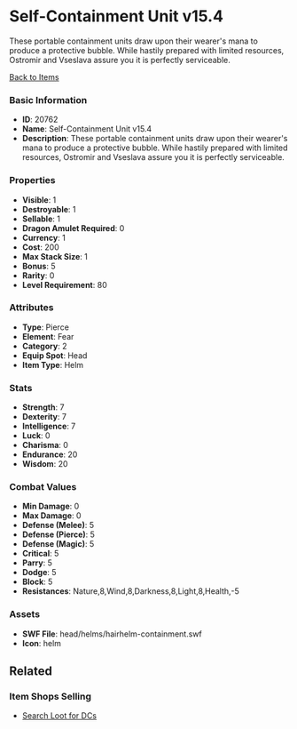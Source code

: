 # Self-Containment Unit v15.4

These portable containment units draw upon their wearer's mana to produce a protective bubble. While hastily prepared with limited resources, Ostromir and Vseslava assure you it is perfectly serviceable.

[Back to Items](../items.md)

### Basic Information

- **ID**: 20762
- **Name**: Self-Containment Unit v15.4
- **Description**: These portable containment units draw upon their wearer&#039;s mana to produce a protective bubble. While hastily prepared with limited resources, Ostromir and Vseslava assure you it is perfectly serviceable.

### Properties

- **Visible**: 1
- **Destroyable**: 1
- **Sellable**: 1
- **Dragon Amulet Required**: 0
- **Currency**: 1
- **Cost**: 200
- **Max Stack Size**: 1
- **Bonus**: 5
- **Rarity**: 0
- **Level Requirement**: 80

### Attributes

- **Type**: Pierce
- **Element**: Fear
- **Category**: 2
- **Equip Spot**: Head
- **Item Type**: Helm

### Stats

- **Strength**: 7
- **Dexterity**: 7
- **Intelligence**: 7
- **Luck**: 0
- **Charisma**: 0
- **Endurance**: 20
- **Wisdom**: 20

### Combat Values

- **Min Damage**: 0
- **Max Damage**: 0
- **Defense (Melee)**: 5
- **Defense (Pierce)**: 5
- **Defense (Magic)**: 5
- **Critical**: 5
- **Parry**: 5
- **Dodge**: 5
- **Block**: 5
- **Resistances**: Nature,8,Wind,8,Darkness,8,Light,8,Health,-5

### Assets

- **SWF File**: head/helms/hairhelm-containment.swf
- **Icon**: helm

## Related

### Item Shops Selling

- [Search Loot for DCs](../item-shops/728-search-loot-for-dcs.md)


